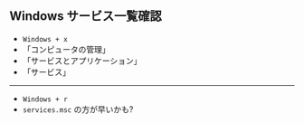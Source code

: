 ## Windows サービス一覧確認

- `Windows + x`
- 「コンピュータの管理」
- 「サービスとアプリケーション」
- 「サービス」

--- 

- `Windows + r`
- `services.msc`
の方が早いかも?
